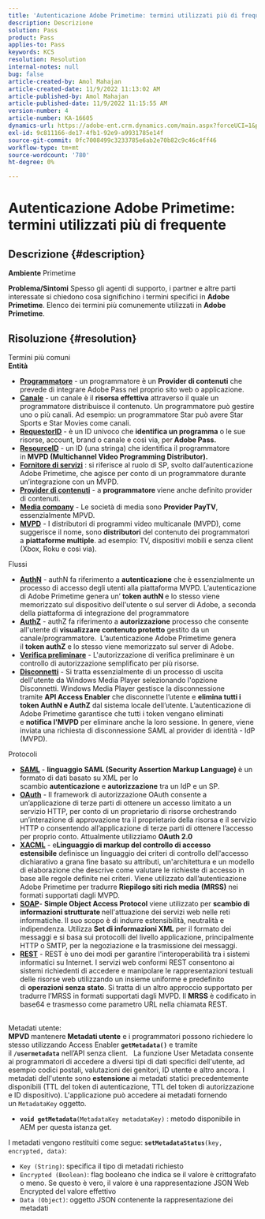 ```yaml
---
title: 'Autenticazione Adobe Primetime: termini utilizzati più di frequente'
description: Descrizione
solution: Pass
product: Pass
applies-to: Pass
keywords: KCS
resolution: Resolution
internal-notes: null
bug: false
article-created-by: Amol Mahajan
article-created-date: 11/9/2022 11:13:02 AM
article-published-by: Amol Mahajan
article-published-date: 11/9/2022 11:15:55 AM
version-number: 4
article-number: KA-16605
dynamics-url: https://adobe-ent.crm.dynamics.com/main.aspx?forceUCI=1&pagetype=entityrecord&etn=knowledgearticle&id=4f62ba74-1f60-ed11-9561-6045bd006268
exl-id: 9c811166-de17-4fb1-92e9-a9931785e14f
source-git-commit: 0fc7008499c3233785e6ab2e70b82c9c46c4ff46
workflow-type: tm+mt
source-wordcount: '780'
ht-degree: 0%

---
```


# Autenticazione Adobe Primetime: termini utilizzati più di frequente

## Descrizione {#description}

<b>Ambiente</b>
Primetime


<b>Problema/Sintomi</b>
Spesso gli agenti di supporto, i partner e altre parti interessate si chiedono cosa significhino i termini specifici in <b>Adobe Primetime</b>. Elenco dei termini più comunemente utilizzati in <b>Adobe Primetime</b>.


## Risoluzione {#resolution}

Termini più comuni<br>
<b>Entità</b>

- <u><b>Programmatore</b></u> - un programmatore è un <b>Provider di contenuti</b> che prevede di integrare Adobe Pass nel proprio sito web o applicazione.
- <u><b>Canale</b></u> - un canale è il <b>risorsa effettiva</b> attraverso il quale un programmatore distribuisce il contenuto. Un programmatore può gestire uno o più canali. Ad esempio: un programmatore Star può avere Star Sports e Star Movies come canali.
- <u><b>RequestorID</b></u> - è un ID univoco che <b>identifica un programma</b> o le sue risorse, account, brand o canale e così via, per<b> Adobe Pass. </b>
- <u><b>ResourceID</b></u> - un ID (una stringa) che identifica il programmatore in<b> MVPD (Multichannel Video Programming Distributor). </b>
- <u><b>Fornitore di servizi</b></u> : si riferisce al ruolo di SP, svolto dall’autenticazione Adobe Primetime, che agisce per conto di un programmatore durante un’integrazione con un MVPD.
- <u><b>Provider di contenuti</b></u> - a <b>programmatore </b>viene anche definito provider di contenuti.
- <u><b>Media company</b></u> - Le società di media sono <b>Provider PayTV</b>, essenzialmente MPVD.
- <u><b>MVPD</b></u> - I distributori di programmi video multicanale (MVPD), come suggerisce il nome, sono <b>distributori</b> del contenuto dei programmatori a <b>piattaforme multiple</b>. ad esempio: TV, dispositivi mobili e senza client (Xbox, Roku e così via).

Flussi
- <u><b>AuthN</b></u> - authN fa riferimento a <b>autenticazione</b> che è essenzialmente un processo di accesso degli utenti alla piattaforma MVPD. L’autenticazione di Adobe Primetime genera un’ <b>token authN </b>e lo stesso viene memorizzato sul dispositivo dell&#39;utente o sul server di Adobe, a seconda della piattaforma di integrazione del programmatore
- <u><b>AuthZ</b></u> - authZ fa riferimento a <b>autorizzazione</b> processo che consente all&#39;utente di <b>visualizzare contenuto protetto</b> gestito da un canale/programmatore.  L’autenticazione Adobe Primetime genera il <b>token authZ</b> e lo stesso viene memorizzato sul server di Adobe.
- <u><b>Verifica preliminare</b></u> - L&#39;autorizzazione di verifica preliminare è un controllo di autorizzazione semplificato per più risorse.
- <u><b>Disconnetti</b></u> - Si tratta essenzialmente di un processo di uscita dell&#39;utente da Windows Media Player selezionando l&#39;opzione Disconnetti. Windows Media Player gestisce la disconnessione tramite <b>API Access Enabler</b> che disconnette l’utente e <b>elimina tutti i token AuthN e AuthZ</b> dal sistema locale dell’utente. L’autenticazione di Adobe Primetime garantisce che tutti i token vengano eliminati e <b>notifica l&#39;MVPD</b> per eliminare anche la loro sessione. In genere, viene inviata una richiesta di disconnessione SAML al provider di identità - IdP (MVPD).



Protocoli
- <b><u>SAML</u></b> - <b>linguaggio SAML (Security Assertion Markup Language)</b> è un formato di dati basato su XML per lo scambio <b>autenticazione</b> e <b>autorizzazione</b> tra un IdP e un SP.
- <u><b>OAuth</b></u> - Il framework di autorizzazione OAuth consente a un’applicazione di terze parti di ottenere un accesso limitato a un servizio HTTP, per conto di un proprietario di risorse orchestrando un’interazione di approvazione tra il proprietario della risorsa e il servizio HTTP o consentendo all’applicazione di terze parti di ottenere l’accesso per proprio conto. Attualmente utilizziamo <b>OAuth 2.0</b>
- <b><u>XACML</u></b> - e<b>Linguaggio di markup del controllo di accesso estensibile</b> definisce un linguaggio dei criteri di controllo dell&#39;accesso dichiarativo a grana fine basato su attributi, un&#39;architettura e un modello di elaborazione che descrive come valutare le richieste di accesso in base alle regole definite nei criteri. Viene utilizzato dall’autenticazione Adobe Primetime per tradurre <b>Riepilogo siti rich media</b> <b>(MRSS)</b> nei formati supportati dagli MVPD.
- <b><u>SOAP</u></b>- <b>Simple Object Access Protocol</b> viene utilizzato per <b>scambio di informazioni strutturate </b>nell&#39;attuazione dei servizi web nelle reti informatiche. Il suo scopo è di indurre estensibilità, neutralità e indipendenza. Utilizza <b>Set di informazioni XML</b> per il formato dei messaggi e si basa sui protocolli del livello applicazione, principalmente HTTP o SMTP, per la negoziazione e la trasmissione dei messaggi.
- <u><b>REST</b></u> - REST è uno dei modi per garantire l&#39;interoperabilità tra i sistemi informatici su Internet. I servizi web conformi REST consentono ai sistemi richiedenti di accedere e manipolare le rappresentazioni testuali delle risorse web utilizzando un insieme uniforme e predefinito di <b>operazioni senza stato</b>. Si tratta di un altro approccio supportato per tradurre l’MRSS in formati supportati dagli MVPD. Il <b>MRSS</b> è codificato in base64 e trasmesso come parametro URL nella chiamata REST.

<br>Metadati utente:<br>
<b>MPVD </b>mantenere<b> Metadati utente</b> e i programmatori possono richiedere lo stesso utilizzando Access Enabler <b>`getMetadata()`</b> e tramite il <b>`/usermetadata`</b> nell’API senza client.
 
La funzione User Metadata consente ai programmatori di accedere a diversi tipi di dati specifici dell&#39;utente, ad esempio codici postali, valutazioni dei genitori, ID utente e altro ancora. I metadati dell&#39;utente sono <b>estensione</b> ai metadati statici precedentemente disponibili (TTL del token di autenticazione, TTL del token di autorizzazione e ID dispositivo). L&#39;applicazione può accedere ai metadati fornendo un `MetadataKey` oggetto.

- <b>`void getMetadata`</b>`(MetadataKey metadataKey)` : metodo disponibile in AEM per questa istanza get.


I metadati vengono restituiti come segue: <b>`setMetadataStatus`</b>`(key, encrypted, data)`:

- `Key (String)`: specifica il tipo di metadati richiesto
- `Encrypted (Boolean)`: flag booleano che indica se il valore è crittografato o meno. Se questo è vero, il valore è una rappresentazione JSON Web Encrypted del valore effettivo
- `Data (Object)`: oggetto JSON contenente la rappresentazione dei metadati
